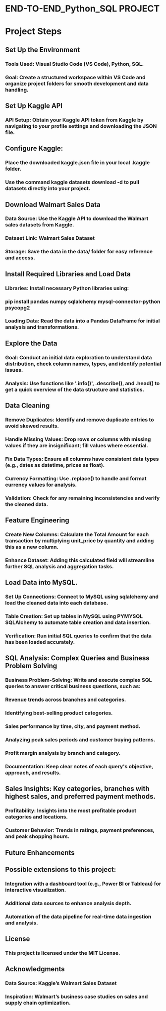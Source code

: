 # END-TO-END_Python_SQL PROJECT

# Project Steps
## Set Up the Environment
### Tools Used: Visual Studio Code (VS Code), Python, SQL.
### Goal: Create a structured workspace within VS Code and organize project folders for smooth development and data handling.
## Set Up Kaggle API
### API Setup: Obtain your Kaggle API token from Kaggle by navigating to your profile settings and downloading the JSON file.
## Configure Kaggle:
### Place the downloaded kaggle.json file in your local .kaggle folder.
### Use the command kaggle datasets download -d <dataset-path> to pull datasets directly into your project.
## Download Walmart Sales Data
### Data Source: Use the Kaggle API to download the Walmart sales datasets from Kaggle.
### Dataset Link: Walmart Sales Dataset
### Storage: Save the data in the data/ folder for easy reference and access.
## Install Required Libraries and Load Data
### Libraries: Install necessary Python libraries using:
### pip install pandas numpy sqlalchemy mysql-connector-python psycopg2
### Loading Data: Read the data into a Pandas DataFrame for initial analysis and transformations.
## Explore the Data
### Goal: Conduct an initial data exploration to understand data distribution, check column names, types, and identify potential issues.
### Analysis: Use functions like   '.info()',   .describe(), and   .head() to get a quick overview of the data structure and statistics.
## Data Cleaning
### Remove Duplicates: Identify and remove duplicate entries to avoid skewed results.
### Handle Missing Values: Drop rows or columns with missing values if they are insignificant; fill values where essential.
### Fix Data Types: Ensure all columns have consistent data types (e.g., dates as datetime, prices as float).
### Currency Formatting: Use .replace() to handle and format currency values for analysis.
### Validation: Check for any remaining inconsistencies and verify the cleaned data.
## Feature Engineering
### Create New Columns: Calculate the Total Amount for each transaction by multiplying unit_price by quantity and adding this as a new column.
### Enhance Dataset: Adding this calculated field will streamline further SQL analysis and aggregation tasks.
## Load Data into MySQL.
### Set Up Connections: Connect to MySQL  using sqlalchemy and load the cleaned data into each database.
### Table Creation: Set up tables in MySQL using PYMYSQL SQLAlchemy to automate table creation and data insertion.
### Verification: Run initial SQL queries to confirm that the data has been loaded accurately.
## SQL Analysis: Complex Queries and Business Problem Solving
### Business Problem-Solving: Write and execute complex SQL queries to answer critical business questions, such as:
### Revenue trends across branches and categories.
### Identifying best-selling product categories.
### Sales performance by time, city, and payment method.
### Analyzing peak sales periods and customer buying patterns.
### Profit margin analysis by branch and category.
### Documentation: Keep clear notes of each query's objective, approach, and results.

##  Sales Insights: Key categories, branches with highest sales, and preferred payment methods.
### Profitability: Insights into the most profitable product categories and locations.
### Customer Behavior: Trends in ratings, payment preferences, and peak shopping hours.
## Future Enhancements
## Possible extensions to this project:

### Integration with a dashboard tool (e.g., Power BI or Tableau) for interactive visualization.
### Additional data sources to enhance analysis depth.
### Automation of the data pipeline for real-time data ingestion and analysis.
## License
### This project is licensed under the MIT License.

## Acknowledgments
### Data Source: Kaggle’s Walmart Sales Dataset
### Inspiration: Walmart’s business case studies on sales and supply chain optimization.
